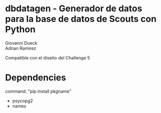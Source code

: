 # dbdatagen - Generador de datos para la base de datos de Scouts con Python
Giovanni Dueck \
Adrian Ramirez 

Compatible con el diseño del Challenge 5

# Dependencies
command: "pip install pkgname"
- psycopg2
- names
